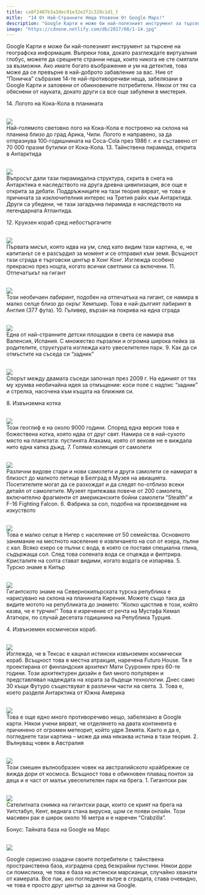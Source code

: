 ```yaml
---
title: ca8f2407b3a3dec91e32e2f2c328c1d1_t
mitle:  "14 От Най-Странните Неща Уловени От Google Maps!"
description: "Google Карти е може би най-полезният инструмент за търсене на географска информация. Въпреки това, докато разглеждате виртуалния глобус, можете да срещнете странни не"
image: "https://cdnone.netlify.com/db/2017/08/1-14.jpg"
---
```


 <p>Google Карти е може би най-полезният инструмент за търсене на географска информация. Въпреки това, докато разглеждате виртуалния глобус, можете да срещнете странни неща, които никога не сте смятали за възможни. Ако имате богато въображение и ум на детектив, това може да се превърне в най-доброто забавление за вас. Ние от “Поничка” събрахме 14-те най-противоречиви неща, забелязани в Google Карти и заловени от обикновените потребители. Някои от тях са обяснени от науката, докато други са все още забулени в мистерия.</p>      <p> 14. Логото на Кока-Кола в планината</p> <p> <br/><img src="https://cdnone.netlify.com/db/2017/08/1-14.jpg"/><br/> Най-голямото световно лого на Кока-Кола е построено на склона на планина близо до град Арика, Чили. Логото е направено, за да отпразнува 100-годишнината на Coca-Cola през 1986 г. и е съставено от 70 000 празни бутилки от Кока-Кола. 13. Тайнствена пирамида, открита в Антарктида</p> <p> <br/><img src="https://cdnone.netlify.com/db/2017/08/2-13.jpg"/><br/> Въпросът дали тази пирамидална структура, скрита в снега на Антарктика е наследството на друга древна цивилизация, все още е открита за дебати. Поддръжниците на тази теория вярват, че това е причината за изключителния интерес на Третия райх към Антарктида. Други са убедени, че тази загадъчна пирамида е наследството на легендарната Атлантида.</p>      <p> 12. Круизен кораб сред небостъргачите</p> <p> <br/><img src="https://cdnone.netlify.com/db/2017/08/3-16.jpg"/><br/> Първата мисъл, която идва на ум, след като видим тази картина, е, че капитанът се е разсърдил за момент и се отправил към земя. Всъщност тази сграда е търговски център в Хонг Конг. Изглежда особено прекрасно през нощта, когато всички светлини са включени. 11. Отпечатъкът на гигант</p> <p> <br/><img src="https://cdnone.netlify.com/db/2017/08/4-13.jpg"/><br/> Този необичаен лабиринт, подобен на отпечатъка на гигант, се намира в малко селце близо до окръг Хемпшир. Това е най-дългият лабиринт в Англия (377 фута). 10. Гъливер, вързан на покрива на една сграда</p> <p> <br/><img src="https://cdnone.netlify.com/db/2017/08/5-13.jpg"/><br/> Една от най-странните детски площадки в света се намира във Валенсия, Испания. С множество пързалки и огромна широка пейка за родителите, структурата изглежда като увеселителен парк. 9. Как да си отмъстите на съседа си “задник”</p>      <p> <br/><img src="https://cdnone.netlify.com/db/2017/08/6-14.jpg"/><br/> Спорът между двамата съседи започнал през 2009 г. На единият от тях му хрумва необичайна идея за отмъщение: коси поле с надпис “задник” и стрелка, насочена към къщата на ближния си.</p> <p> 8. Извънземна котка</p> <p> <br/><img src="https://cdnone.netlify.com/db/2017/08/7-14.jpg"/><br/> Този геоглиф е на около 9000 години. Според една версия това е божествена котка, която идва от друг свят. Намира се в най-сухото място на планетата: пустинята Атакама, която от векове не е виждала нито една капка дъжд. 7. Голяма колекция от самолети</p> <p> <br/><img src="https://cdnone.netlify.com/db/2017/08/8-15.jpg"/><br/> Различни видове стари и нови самолети и други самолети се намират в близост до малкото летище в Белград в Музея на авиацията. Посетителите могат да се разхождат и да следят по-отблизо всеки детайл от самолетите. Музеят притежава повече от 200 самолета, включително фрагменти от американските бойни самолети “Stealth” и F-16 Fighting Falcon. 6. Фабрика за сол, подобна на произведение на изкуството</p> <p> <br/><img src="https://cdnone.netlify.com/db/2017/08/9-14.jpg"/><br/> Това е малко селце в Нигер с население от 50 семейства. Основното занимание на местното население е извличането на сол от езера, пълни с кал. Всяко езеро се пълни с вода, в която се поставя специална глина, съдържаща сол. След това солената вода се отцежда и филтрира. Кристалите на солта стават видими, когато водата се изпарява. 5. Турско знаме в Кипър</p> <p> <br/><img src="https://cdnone.netlify.com/db/2017/08/10-12.jpg"/><br/> Гигантското знаме на Севернокипърската турска република е нарисувано на склона на планината Кирения. Можете също така да видите мотото на републиката до знамето: “Колко щастлив е този, който казва, че е турчин!” Това е изречение от речта на Мустафа Кемал Ататюрк, по случай десетата годишнина на Република Турция.</p>      <p> 4. Извънземен космически кораб.</p> <p> <br/><img src="https://cdnone.netlify.com/db/2017/08/11-12.jpg"/><br/> Изглежда, че в Тексас е кацнал истински извънземен космически кораб. Всъщност това е местна атракция, наречена Futuro House. Тя е проектирана от финландския архитект Мати Сууронен през 60-те години. Този архитектурен дизайн е бил много популярен и представлявал надеждата на хората за бъдещи технологии. Днес само 30 къщи Футуро съществуват в различни части на света. 3. Това е, което разделя Антарктика от Южна Америка</p> <p> <br/><img src="https://cdnone.netlify.com/db/2017/08/12-12.jpg"/><br/> Това е още едно много противоречиво нещо, забелязано в Google карти. Някои учени вярват, че отделянето на двата континента е причинено от огромен метеорит, който удря Земята. Както и да е, погледнете тази картина – може да има някаква истина в тази теория. 2. Вълнуващ човек в Австралия</p> <p> <br/><img src="https://cdnone.netlify.com/db/2017/08/13-9.jpg"/><br/> Този смешен вълнообразен човек на австралийското крайбрежие се вижда дори от космоса. Всъщност това е обикновен плаващ понтон за деца и е част от малък увеселителен парк на брега. 1. Гигантски рак</p>      <p> <br/><img src="https://cdnone.netlify.com/db/2017/08/14-9.jpg"/><br/> Сателитната снимка на гигантски раци, които се крият на брега на Уитстабул, Кент, веднага стана вирусна, щом се появи онлайн. Този масивен рак е широк около 16 метра и е наречен “Crabzilla”.</p> <p> Бонус: Тайната база на Google на Марс</p> <p> <br/><img src="https://cdnone.netlify.com/db/2017/08/15-8.jpg"/><br/></p> <p>Google сериозно озадачи своите потребители с тайнствена пространствена база, изградена сред безкрайни пустини. Някои дори си помислиха, че това е база на истински марсианци, случайно хванати от камерата. Все пак, ако погледнете вътре в сградата, става очевидно, че това е просто друг център за данни на Google.</p>       